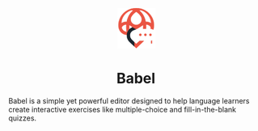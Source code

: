 <p align="center">
<img src="./public/logo.png" width="75px" height="80px"/>
</p>
<h1 align="center">Babel</h1>
<p align="center">
</p>

Babel is a simple yet powerful editor designed to help language learners create interactive exercises like multiple-choice and fill-in-the-blank quizzes.
